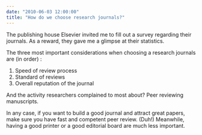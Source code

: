 ```yaml
---
date: "2010-06-03 12:00:00"
title: "How do we choose research journals?"
---
```




The publishing house Elsevier invited me to fill out a survey regarding their journals. As a reward, they gave me a glimpse at their statistics.

The three most important considerations when choosing a research journals are (in order) :

1. Speed of review process
1. Standard of reviews
1. Overall reputation of the journal


And the activity researchers complained to most about? Peer reviewing manuscripts.

In any case, if you want to build a good journal and attract great papers, make sure you have fast and competent peer review. (Duh!) Meanwhile, having a good printer or a good editorial board are much less important.

